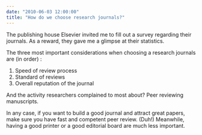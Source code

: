 ```yaml
---
date: "2010-06-03 12:00:00"
title: "How do we choose research journals?"
---
```




The publishing house Elsevier invited me to fill out a survey regarding their journals. As a reward, they gave me a glimpse at their statistics.

The three most important considerations when choosing a research journals are (in order) :

1. Speed of review process
1. Standard of reviews
1. Overall reputation of the journal


And the activity researchers complained to most about? Peer reviewing manuscripts.

In any case, if you want to build a good journal and attract great papers, make sure you have fast and competent peer review. (Duh!) Meanwhile, having a good printer or a good editorial board are much less important.

